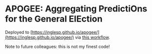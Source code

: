 # APOGEE: Aggregating PredictiOns for the General ElEction

Deployed to [https://inglesp.github.io/apogee/](https://inglesp.github.io/apogee/)
via [this workflow](https://github.com/inglesp/apogee/blob/main/.github/workflows/static.yml).

Note to future colleagues: this is not my finest code!
